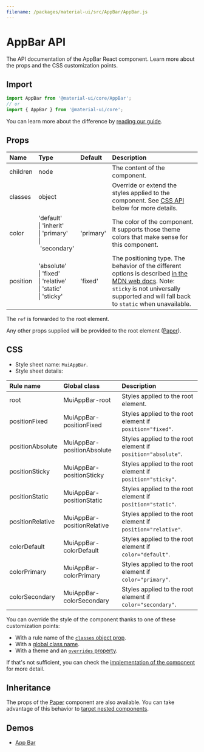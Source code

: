 ```yaml
---
filename: /packages/material-ui/src/AppBar/AppBar.js
---
```


<!--- This documentation is automatically generated, do not try to edit it. -->

# AppBar API

<p class="description">The API documentation of the AppBar React component. Learn more about the props and the CSS customization points.</p>

## Import

```js
import AppBar from '@material-ui/core/AppBar';
// or
import { AppBar } from '@material-ui/core';
```

You can learn more about the difference by [reading our guide](/guides/minimizing-bundle-size/).



## Props

| Name | Type | Default | Description |
|:-----|:-----|:--------|:------------|
| <span class="prop-name">children</span> | <span class="prop-type">node</span> |  | The content of the component. |
| <span class="prop-name">classes</span> | <span class="prop-type">object</span> |  | Override or extend the styles applied to the component. See [CSS API](#css) below for more details. |
| <span class="prop-name">color</span> | <span class="prop-type">'default'<br>&#124;&nbsp;'inherit'<br>&#124;&nbsp;'primary'<br>&#124;&nbsp;'secondary'</span> | <span class="prop-default">'primary'</span> | The color of the component. It supports those theme colors that make sense for this component. |
| <span class="prop-name">position</span> | <span class="prop-type">'absolute'<br>&#124;&nbsp;'fixed'<br>&#124;&nbsp;'relative'<br>&#124;&nbsp;'static'<br>&#124;&nbsp;'sticky'</span> | <span class="prop-default">'fixed'</span> | The positioning type. The behavior of the different options is described [in the MDN web docs](https://developer.mozilla.org/en-US/docs/Learn/CSS/CSS_layout/Positioning). Note: `sticky` is not universally supported and will fall back to `static` when unavailable. |

The `ref` is forwarded to the root element.

Any other props supplied will be provided to the root element ([Paper](/api/paper/)).

## CSS

- Style sheet name: `MuiAppBar`.
- Style sheet details:

| Rule name | Global class | Description |
|:-----|:-------------|:------------|
| <span class="prop-name">root</span> | <span class="prop-name">MuiAppBar-root</span> | Styles applied to the root element.
| <span class="prop-name">positionFixed</span> | <span class="prop-name">MuiAppBar-positionFixed</span> | Styles applied to the root element if `position="fixed"`.
| <span class="prop-name">positionAbsolute</span> | <span class="prop-name">MuiAppBar-positionAbsolute</span> | Styles applied to the root element if `position="absolute"`.
| <span class="prop-name">positionSticky</span> | <span class="prop-name">MuiAppBar-positionSticky</span> | Styles applied to the root element if `position="sticky"`.
| <span class="prop-name">positionStatic</span> | <span class="prop-name">MuiAppBar-positionStatic</span> | Styles applied to the root element if `position="static"`.
| <span class="prop-name">positionRelative</span> | <span class="prop-name">MuiAppBar-positionRelative</span> | Styles applied to the root element if `position="relative"`.
| <span class="prop-name">colorDefault</span> | <span class="prop-name">MuiAppBar-colorDefault</span> | Styles applied to the root element if `color="default"`.
| <span class="prop-name">colorPrimary</span> | <span class="prop-name">MuiAppBar-colorPrimary</span> | Styles applied to the root element if `color="primary"`.
| <span class="prop-name">colorSecondary</span> | <span class="prop-name">MuiAppBar-colorSecondary</span> | Styles applied to the root element if `color="secondary"`.

You can override the style of the component thanks to one of these customization points:

- With a rule name of the [`classes` object prop](/customization/components/#overriding-styles-with-classes).
- With a [global class name](/customization/components/#overriding-styles-with-global-class-names).
- With a theme and an [`overrides` property](/customization/globals/#css).

If that's not sufficient, you can check the [implementation of the component](https://github.com/mui-org/material-ui/blob/master/packages/material-ui/src/AppBar/AppBar.js) for more detail.

## Inheritance

The props of the [Paper](/api/paper/) component are also available.
You can take advantage of this behavior to [target nested components](/guides/api/#spread).

## Demos

- [App Bar](/components/app-bar/)

